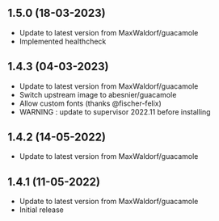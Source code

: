 
## 1.5.0 (18-03-2023)
- Update to latest version from MaxWaldorf/guacamole
- Implemented healthcheck

## 1.4.3 (04-03-2023)
- Update to latest version from MaxWaldorf/guacamole
- Switch upstream image to abesnier/guacamole
- Allow custom fonts (thanks @fischer-felix)
- WARNING : update to supervisor 2022.11 before installing

## 1.4.2 (14-05-2022)
- Update to latest version from MaxWaldorf/guacamole

## 1.4.1 (11-05-2022)
- Update to latest version from MaxWaldorf/guacamole
- Initial release
